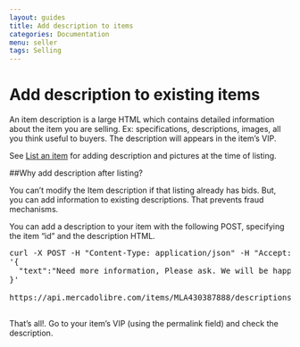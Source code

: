 ```yaml
---
layout: guides
title: Add description to items
categories: Documentation
menu: seller
tags: Selling
---
```


# Add description to existing items

An item description is a large HTML which contains detailed information about the item you are selling. Ex: specifications, descriptions, images, all you think useful to buyers. The description will appears in the item’s VIP.


See [List an item](/list-your-item) for adding description and pictures at the time of listing.

##Why add description after listing?

You can’t modify the Item description if that listing already has bids. But, you can add information to existing descriptions. That prevents fraud mechanisms.

You can add a description to your item with the following POST, specifying the item “id” and the description HTML.


<pre class="terminal">
curl -X POST -H "Content-Type: application/json" -H "Accept: application/json" -d
'{
  "text":"Need more information, Please ask. We will be happy to answer."
}'

https://api.mercadolibre.com/items/MLA430387888/descriptions?access_token=$ACCESS_TOKEN

</pre>

That’s all!. Go to your item’s VIP (using the permalink field) and check the description.

